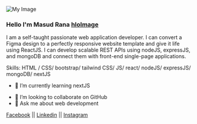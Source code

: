 ![My Image](https://media.licdn.com/dms/image/v2/D5616AQFm6OVFP4liPA/profile-displaybackgroundimage-shrink_350_1400/profile-displaybackgroundimage-shrink_350_1400/0/1687586619023?e=1732752000&v=beta&t=wPtDU72q7WuayjK0QmFD6IUCb7YNie93di36lEk03TM)

### Hello I'm Masud Rana [hloImage](/image/hello.gif)


I am a self-taught passionate web application developer. I can convert a Figma design to a perfectly responsive website template and give it life using ReactJS. I can develop scalable REST APIs using nodeJS, expressJS, and mongoDB and connect them with front-end single-page applications.


Skills:  HTML / CSS/ bootstrap/ tailwind CSS/ JS/ react/ nodeJS/ expressJS/ mongoDB/ nextJS

- 🌱 I’m currently learning nextJS
<!-- Proudly created with GPRM ( https://gprm.itsvg.in ) -->
- 👯 I’m looking to collaborate on GitHub 
- 💬 Ask me about web development



[Facebook](https://www.facebook.com/developermrana) || [Linkedin](https://www.linkedin.com/in/developermrana/) || [Instagram](https://www.instagram.com/developermrana/)




